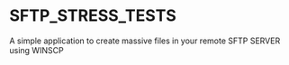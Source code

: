 # SFTP_STRESS_TESTS
A simple application to create massive files in your remote SFTP SERVER using WINSCP
